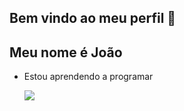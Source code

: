 ## Bem vindo ao meu perfil 🖤


## Meu nome é João

- Estou aprendendo a programar

  ![](https://media1.tenor.com/m/-feKegZrRb0AAAAd/akatsuki.gif)
